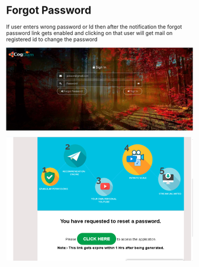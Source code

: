 # Forgot Password

If user enters wrong password or Id then after the notification the forgot password link gets enabled and clicking on that user will get mail on registered id to change the password

![](../.gitbook/assets/image%20%2866%29.png)

![](../.gitbook/assets/image%20%2871%29.png)



